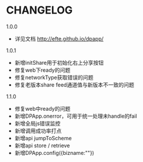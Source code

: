 # CHANGELOG

1.0.0

- 详见文档 http://efte.github.io/dpapp/

1.0.1

- 新增initShare用于初始化右上分享按钮
- 修复web下ready的问题
- 修复networkType获取错误的问题
- 修复老版本share feed通道值与新版本不一致的问题

1.1.0

- 修复web中ready的问题
- 新增DPApp.onerror，可用于统一处理未handle的fail
- 新增全局js错误监控
- 新增调用成功率打点
- 新增api jumpToScheme
- 新增api store / retrieve
- 新增DPApp.config({bizname:"<bizname>"})